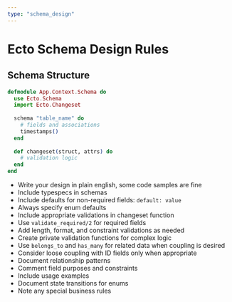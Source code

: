 ```yaml
---
type: "schema_design"
---
```


# Ecto Schema Design Rules

## Schema Structure
```elixir
defmodule App.Context.Schema do
  use Ecto.Schema
  import Ecto.Changeset
  
  schema "table_name" do
    # fields and associations
    timestamps()
  end
  
  def changeset(struct, attrs) do
    # validation logic
  end
end
```

- Write your design in plain english, some code samples are fine
- Include typespecs in schemas
- Include defaults for non-required fields: `default: value`
- Always specify enum defaults
- Include appropriate validations in changeset function
- Use `validate_required/2` for required fields
- Add length, format, and constraint validations as needed
- Create private validation functions for complex logic
- Use `belongs_to` and `has_many` for related data when coupling is desired
- Consider loose coupling with ID fields only when appropriate
- Document relationship patterns
- Comment field purposes and constraints
- Include usage examples
- Document state transitions for enums
- Note any special business rules
